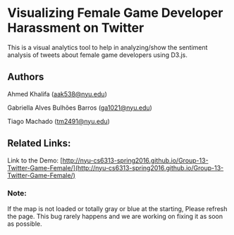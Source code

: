 # Visualizing Female Game Developer Harassment on Twitter
This is a visual analytics tool to help in analyzing/show the sentiment analysis of tweets about female game developers using D3.js.

## Authors
Ahmed Khalifa ([aak538@nyu.edu](mailto:aak538@nyu.edu))

Gabriella Alves Bulhões Barros ([ga1021@nyu.edu](mailto:ga1021@nyu.edu))

Tiago Machado ([tm2491@nyu.edu](mailto:tm2491@nyu.edu))

## Related Links:
Link to the Demo: [http://nyu-cs6313-spring2016.github.io/Group-13-Twitter-Game-Female/](http://nyu-cs6313-spring2016.github.io/Group-13-Twitter-Game-Female/)


### Note:
If the map is not loaded or totally gray or blue at the starting, Please refresh the page. This bug rarely happens and we are working on fixing it as soon as possible.